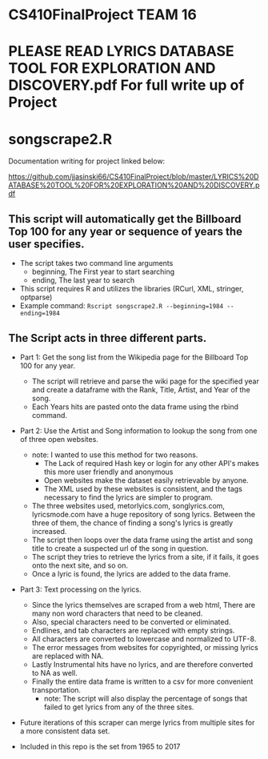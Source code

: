 # CS410FinalProject TEAM 16

# PLEASE READ LYRICS DATABASE TOOL FOR EXPLORATION AND DISCOVERY.pdf For full write up of Project


# songscrape2.R

Documentation writing for project linked below:

https://github.com/jjasinski66/CS410FinalProject/blob/master/LYRICS%20DATABASE%20TOOL%20FOR%20EXPLORATION%20AND%20DISCOVERY.pdf

## This script will automatically get the Billboard Top 100 for any year or sequence of years the user specifies.

  - The script takes two command line arguments 
    - beginning, The First year to start searching
    - ending,     The last year to search
  - This script requires R and utilizes the libraries (RCurl, XML, stringer, optparse)
  - Example command: `Rscript songscrape2.R --beginning=1984 --ending=1984`
    
## The Script acts in three different parts.

  - Part 1: Get the song list from the Wikipedia page for the Billboard Top 100 for any year.
    - The script will retrieve and parse the wiki page for the specified year and create a dataframe with the Rank, Title, Artist, and Year of the song.
    - Each Years hits are pasted onto the data frame using the rbind command.
    
  - Part 2: Use the Artist and Song information to lookup the song from one of three open websites.
    - note: I wanted to use this method for two reasons.
      - The Lack of required Hash key or login for any other API's makes this more user friendly and anonymous
      - Open websites make the dataset easily retrievable by anyone.
      - The XML used by these websites is consistent, and the tags necessary to find the lyrics are simpler to program.
    - The three websites used, metorlyics.com, songlyrics.com, lyricsmode.com have a huge repository of song lyrics. Between the three of them, the chance of finding a song's lyrics is greatly increased.
    - The script then loops over the data frame using the artist and song title to create a suspected url of the song in question.
    - The script they tries to retrieve the lyrics from a site, if it fails, it goes onto the next site, and so on.
    - Once a lyric is found, the lyrics are added to the data frame.
   
  - Part 3: Text processing on the lyrics.
    - Since the lyrics themselves are scraped from a web html, There are many non word characters that need to be cleaned. 
    - Also, special characters need to be converted or eliminated.
    - Endlines, and tab characters are replaced with empty strings.
    - All characters are converted to lowercase and normalized to UTF-8.
    - The error messages from websites for copyrighted, or missing lyrics are replaced with NA.
    - Lastly Instrumental hits have no lyrics, and are therefore converted to NA as well.
    - Finally the entire data frame is written to a csv for more convenient transportation.
      - note: The script will also display the percentage of songs that failed to get lyrics from any of the three sites.
      
  - Future iterations of this scraper can merge lyrics from multiple sites for a more consistent data set.
  
  - Included in this repo is the set from 1965 to 2017

